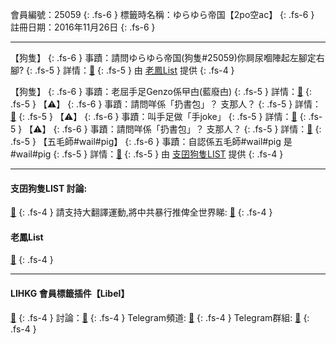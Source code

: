 會員編號：25059
{: .fs-6 }
標籤時名稱：ゆらゆら帝国【2po空ac】
{: .fs-6 }
註冊日期：2016年11月26日
{: .fs-6 }

---


<div class="code-example" markdown="1">

【狗隻】
{: .fs-6 }
事蹟：請問ゆらゆら帝国(狗隻#25059)你屙尿嗰陣起左腳定右腳?
{: .fs-5 }
詳情：[🔗](https://lih.kg/2438550)
{: .fs-5 }
由 [老鳳List](#老鳳list) 提供
{: .fs-4 }

</div>
<div class="code-example" markdown="1">

【狗隻】
{: .fs-6 }
事蹟：老屈手足Genzo係曱甴(藍廢甴)
{: .fs-5 }
詳情：[🔗](https://lih.kg/sBpGpJX)
{: .fs-5 }
【⚠️】
{: .fs-6 }
事蹟：請問咩係「扔書包」？ 支那人？
{: .fs-5 }
詳情：[🔗](https://lih.kg/suygvCX)
{: .fs-5 }
【⚠️】
{: .fs-6 }
事蹟：叫手足做「手joke」
{: .fs-5 }
詳情：[🔗](https://lih.kg/gKeQjT)
{: .fs-5 }
【⚠️】
{: .fs-6 }
事蹟：請問咩係「扔書包」？ 支那人？
{: .fs-5 }
詳情：[🔗](https://lih.kg/suygvCX)
{: .fs-5 }
【五毛師#wail#pig】
{: .fs-6 }
事蹟：自認係五毛師#wail#pig 是#wail#pig
{: .fs-5 }
詳情：[🔗](https://lih.kg/sNjtbkX)
{: .fs-5 }
由 [支囝狗隻LIST](#支囝狗隻list-討論) 提供
{: .fs-4 }

</div>

---

#### 支囝狗隻LIST 討論: 
[🔗](https://lih.kg/2908480)
{: .fs-4 }
請支持大翻譯運動,將中共暴行推俾全世界睇: [🔗](https://twitter.com/tgtm_official)
{: .fs-4 }
#### 老鳳List
[🔗](https://lihkg.com/thread/2808424)
{: .fs-4 }

---

#### LIHKG 會員標籤插件【Libel】
[🔗](https://kitce.github.io/libel)
{: .fs-4 }
討論：[🔗](https://lih.kg/2841778)
{: .fs-4 }
Telegram頻道: [🔗](https://t.me/LibelOfficialChannel)
{: .fs-4 }
Telegram群組: [🔗](https://t.me/LibelOfficialGroup)
{: .fs-4 }
